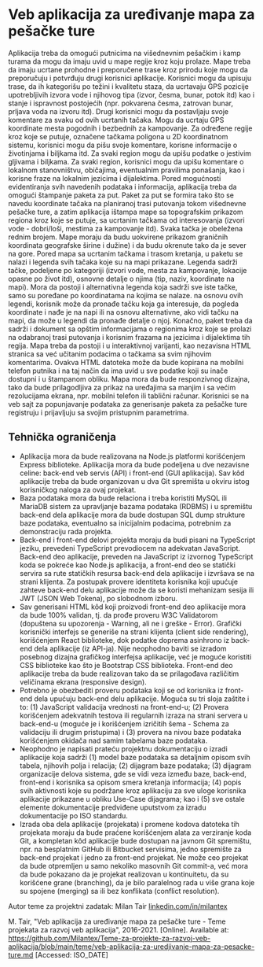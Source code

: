# Veb aplikacija za uređivanje mapa za pešačke ture

Aplikacija treba da omogući putnicima na višednevnim pešačkim i kamp turama da mogu da imaju uvid u mape regije kroz koju prolaze. Mape treba da imaju ucrtane prohodne i preporučene trase kroz prirodu koje mogu da preporučuju i potvrđuju drugi korisnici aplikacije. Korisnici mogu da upisuju trase, da ih kategorišu po težini i kvalitetu staza, da ucrtavaju GPS pozicije upotrebljivih izvora vode i njihovog tipa (izvor, česma, bunar, potok itd) kao i stanje i ispravnost postojećih (npr. pokvarena česma, zatrovan bunar, prljava voda na izvoru itd). Drugi korisnici mogu da postavljaju svoje komentare za svaku od ovih ucrtanih tačaka. Mogu da ucrtaju GPS koordinate mesta pogodnih i bezbednih za kampovanje. Za određene regije kroz koje se putuje, označene tačkama poligona u 2D koordinatnom sistemu, korisnici mogu da pišu svoje komentare, korisne informacije o životinjama i biljkama itd. Za svaki region mogu da upišu podatke o jestivim gljivama i biljkama. Za svaki region, korisnici mogu da upišu komentare o lokalnom stanovništvu, običajima, eventualnim pravilima ponašanja, kao i korisne fraze na lokalnim jezicima i dijalektima. Pored mogućnosti evidentiranja svih navedenih podataka i informacija, aplikacija treba da omogući štampanje paketa za put. Paket za put se formira tako što se navedu koordinate tačaka na planiranoj trasi putovanja tokom višednevne pešačke ture, a zatim aplikacija ištampa mape sa topografskim prikazom regiona kroz koje se putuje, sa ucrtanim tačkama od interesovanja (izvori vode - dobri/loši, mestima za kampovanje itd). Svaka tačka je obeležena rednim brojem. Mape moraju da budu uokvirene prikazom graničnih koordinata geografske širine i dužine) i da budu okrenute tako da je sever na gore. Pored mapa sa ucrtanim tačkama i trasom kretanja, u paketu se nalazi i legenda svih tačaka koje su na mapi prikazane. Legenda sadrži tačke, podeljene po kategoriji (izvori vode, mesta za kampovanje, lokacije opasne po život itd), osnovne detalje o njima (tip, naziv, koordinate na mapi). Mora da postoji i alternativna legenda koja sadrži sve iste tačke, samo su poređane po koordinatama na kojima se nalaze. na osnovu ovih legendi, korisnik može da pronađe tačku koja ga interesuje, da pogleda koordinate i nađe je na napi ili na osnovu alternativne, ako vidi tačku na mapi, da može u legendi da pronađe detalje o njoj. Konačno, paket treba da sadrži i dokument sa opštim informacijama o regionima kroz koje se prolazi na odabranoj trasi putovanja i korisnim frazama na jezicima i dijalektima tih regija. Mapa treba da postoji i u interaktivnoj varijanti, kao nezavisna HTML stranica sa već učitanim podacima o tačkama sa svim njihovim komentarima. Ovakva HTML datoteka može da bude kopirana na mobilni telefon putnika i na taj način da ima uvid u sve podatke koji su inače dostupni i u štampanom obliku. Mapa mora da bude responzivnog dizajna, tako da bude prilagodljiva za prikaz na uređajima sa manjim i sa većim rezolucijama ekrana, npr. mobilni telefon ili tablični računar. Korisnici se na veb sajt za popunjavanje podataka za generisanje paketa za pešačke ture registruju i prijavljuju sa svojim pristupnim parametrima.

## Tehnička ograničenja

- Aplikacija mora da bude realizovana na Node.js platformi korišćenjem Express biblioteke. Aplikacija mora da bude podeljena u dve nezavisne celine: back-end veb servis (API) i front-end (GUI aplikacija). Sav kôd aplikacije treba da bude organizovan u dva Git spremišta u okviru istog korisničkog naloga za ovaj projekat.
- Baza podataka mora da bude relaciona i treba koristiti MySQL ili MariaDB sistem za upravljanje bazama podataka (RDBMS) i u spremištu back-end dela aplikacije mora da bude dostupan SQL dump strukture baze podataka, eventualno sa inicijalnim podacima, potrebnim za demonstraciju rada projekta.
- Back-end i front-end delovi projekta moraju da budi pisani na TypeScript jeziku, prevedeni TypeScript prevodiocem na adekvatan JavaScript. Back-end deo aplikacije, preveden na JavaScript iz izvornog TypeScript koda se pokreće kao Node.js aplikacija, a front-end deo se statički servira sa rute statičkih resursa back-end dela aplikacije i izvršava se na strani klijenta. Za postupak provere identiteta korisnika koji upućuje zahteve back-end delu aplikacije može da se koristi mehanizam sesija ili JWT (JSON Web Tokena), po slobodnom izboru.
- Sav generisani HTML kôd koji proizvodi front-end deo aplikacije mora da bude 100% validan, tj. da prođe proveru W3C Validatorom (dopuštena su upozorenja - Warning, ali ne i greške - Error). Grafički korisnički interfejs se generiše na strani klijenta (client side rendering), korišćenjem React biblioteke, dok podatke doprema asinhrono iz back-end dela aplikacije (iz API-ja). Nije neophodno baviti se izradom posebnog dizajna grafičkog interfejsa aplikacije, već je moguće koristiti CSS biblioteke kao što je Bootstrap CSS biblioteka. Front-end deo aplikacije treba da bude realizovan tako da se prilagođava različitim veličinama ekrana (responsive design).
- Potrebno je obezbediti proveru podataka koji se od korisnika iz front-end dela upućuju back-end delu aplikacije. Moguća su tri sloja zaštite i to: (1) JavaScript validacija vrednosti na front-end-u; (2) Provera korišćenjem adekvatnih testova ili regularnih izraza na strani servera u back-end-u (moguće je i korišćenjem izričitih šema - Schema za validaciju ili drugim pristupima) i (3) provera na nivou baze podataka korišćenjem okidača nad samim tabelama baze podataka.
- Neophodno je napisati prateću projektnu dokumentaciju o izradi aplikacije koja sadrži (1) model baze podataka sa detaljnim opisom svih tabela, njihovih polja i relacija; (2) dijagram baze podataka; (3) dijagram organizacije delova sistema, gde se vidi veza između baze, back-end, front-end i korisnika sa opisom smera kretanja informacija; (4) popis svih aktivnosti koje su podržane kroz aplikaciju za sve uloge korisnika aplikacije prikazane u obliku Use-Case dijagrama; kao i (5) sve ostale elemente dokumentacije predviđene uputstvom za izradu dokumentacije po ISO standardu.
- Izrada oba dela aplikacije (projekata) i promene kodova datoteka tih projekata moraju da bude praćene korišćenjem alata za verziranje koda Git, a kompletan kôd aplikacije bude dostupan na javnom Git spremištu, npr. na besplatnim GitHub ili Bitbucket servisima, jedno spremište za back-end projekat i jedno za front-end projekat. Ne može ceo projekat da bude otpremljen u samo nekoliko masovnih Git commit-a, već mora da bude pokazano da je projekat realizovan u kontinuitetu, da su korišćene grane (branching), da je bilo paralelnog rada u više grana koje su spojene (merging) sa ili bez konflikata (conflict resolution).

Autor teme za projektni zadatak: Milan Tair [linkedin.com/in/milantex](https://linkedin.com/in/milantex)

M. Tair, "Veb aplikacija za uređivanje mapa za pešačke ture - Teme projekata za razvoj veb aplikacija", 2016-2021. [Online]. Available at: https://github.com/Milantex/Teme-za-projekte-za-razvoj-veb-aplikacija/blob/main/teme/veb-aplikacija-za-uredjivanje-mapa-za-pesacke-ture.md [Accessed: ISO_DATE]
